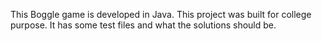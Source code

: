 This Boggle game is developed in Java. This project was built for
college purpose. It has some test files and what the solutions should
be.
